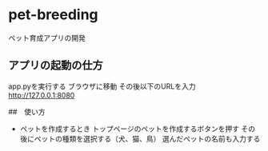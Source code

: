 # pet-breeding
ペット育成アプリの開発

## アプリの起動の仕方
app.pyを実行する
ブラウザに移動
その後以下のURLを入力
http://127.0.0.1:8080

##　使い方
- ペットを作成するとき
トップページのペットを作成するボタンを押す
その後にペットの種類を選択する（犬、猫、鳥）
選んだペットの名前も入力する